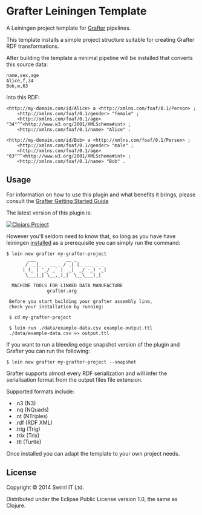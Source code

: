 # Grafter Leiningen Template

A Leiningen project template for [Grafter](http://www.grafter.org)
pipelines.

This template installs a simple project structure suitable for
creating Grafter RDF transformations.

After building the template a minimal pipeline will be installed that
converts this source data:

    name,sex,age
    Alice,f,34
    Bob,m,63

Into this RDF:

    <http://my-domain.com/id/Alice> a <http://xmlns.com/foaf/0.1/Person> ;
        <http://xmlns.com/foaf/0.1/gender> "female" ;
        <http://xmlns.com/foaf/0.1/age> "34"^^<http://www.w3.org/2001/XMLSchema#int> ;
        <http://xmlns.com/foaf/0.1/name> "Alice" .

    <http://my-domain.com/id/Bob> a <http://xmlns.com/foaf/0.1/Person> ;
        <http://xmlns.com/foaf/0.1/gender> "male" ;
        <http://xmlns.com/foaf/0.1/age> "63"^^<http://www.w3.org/2001/XMLSchema#int> ;
        <http://xmlns.com/foaf/0.1/name> "Bob" .

## Usage

For information on how to use this plugin and what benefits it brings,
please consult the
[Grafter Getting Started Guide](http://grafter.org/getting-started)

The latest version of this plugin is:

[![Clojars Project](http://clojars.org/grafter/lein-template/latest-version.svg)](http://clojars.org/grafter/lein-template)

However you'll seldom need to know that, so long as you have have
leiningen [installed](http://leiningen.org/#install) as a
prerequisite you can simply run the command:

    $ lein new grafter my-grafter-project
            ___           __ _
           / __|_ _ __ _ / _| |_ ___ _ _
          | (_ | '_/ _` |  _|  _/ -_) '_|
           \___|_| \__,_|_|  \__\___|_|

      MACHINE TOOLS FOR LINKED DATA MANUFACTURE
                   grafter.org

     Before you start building your grafter assembly line,
     check your installation by running:

     $ cd my-grafter-project

     $ lein run ./data/example-data.csv example-output.ttl
     ./data/example-data.csv => output.ttl

If you want to run a bleeding edge snapshot version of the plugin and
Grafter you can run the following:

    $ lein new grafter my-grafter-project --snapshot

Grafter supports almost every RDF serialization and will infer the
serialisation format from the output files file extension.

Supported formats include:

- .n3 (N3)
- .nq (NQuads)
- .nt (NTriples)
- .rdf (RDF XML)
- .trig (Trig)
- .trix (Trix)
- .ttl (Turtle)

Once installed you can adapt the template to your own project needs.

## License

Copyright © 2014 Swirrl IT Ltd.

Distributed under the Eclipse Public License version 1.0, the same as Clojure.
